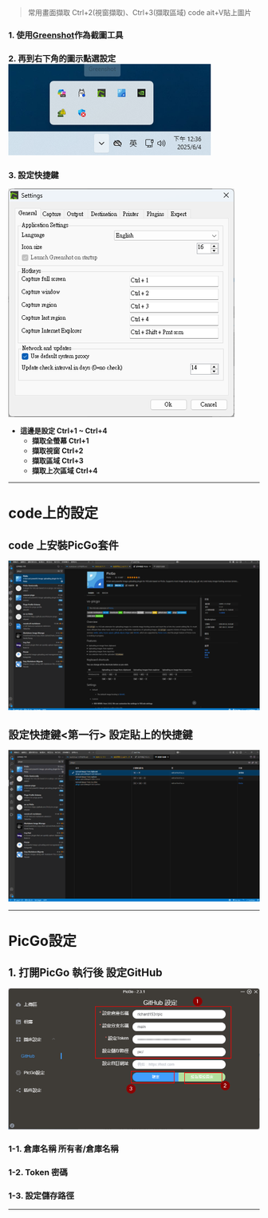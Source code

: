    > 常用畫面擷取 Ctrl+2(視窗擷取)、Ctrl+3(擷取區域)
   > code ait+V貼上圖片

### 1. 使用[Greenshot](https://getgreenshot.org/downloads/)作為截圖工具
### 2. 再到右下角的圖示點選設定![20250604123639](https://raw.githubusercontent.com/richard153r/pic/main/pic/20250604123639.png)
### 3. 設定快捷鍵
![20250604104957](https://raw.githubusercontent.com/richard153r/pic/main/pic/20250604104957.png)

- **這邊是設定 Ctrl+1 ~ Ctrl+4**
  - **擷取全螢幕 Ctrl+1**
  - **擷取視窗 Ctrl+2**
  - **擷取區域 Ctrl+3**
  - **擷取上次區域 Ctrl+4**
---
# code上的設定
## code 上安裝PicGo套件
![20250604113924](https://raw.githubusercontent.com/richard153r/pic/main/pic/20250604113924.png)
## 設定快捷鍵<第一行> 設定貼上的快捷鍵
![20250604125212](https://raw.githubusercontent.com/richard153r/pic/main/pic/20250604125212.png)

---
# PicGo設定
## 1. 打開PicGo 執行後 設定GitHub
![aaa](https://raw.githubusercontent.com/richard153r/pic/main/pic/20250515143505.png)
### 1-1. 倉庫名稱 所有者/倉庫名稱
### 1-2. Token 密碼
### 1-3. 設定儲存路徑

---

